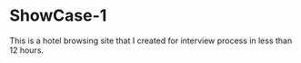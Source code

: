 # ShowCase-1

This is a hotel browsing site that I created for interview process in less than 12 hours.
